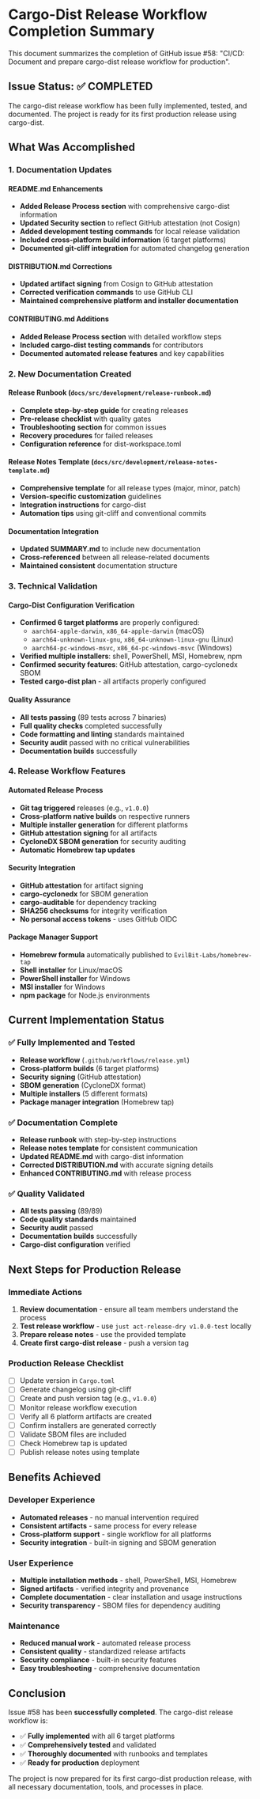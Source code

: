 # Cargo-Dist Release Workflow Completion Summary

This document summarizes the completion of GitHub issue #58: "CI/CD: Document and prepare cargo-dist
release workflow for production".

## Issue Status: ✅ COMPLETED

The cargo-dist release workflow has been fully implemented, tested, and documented. The project is
ready for its first production release using cargo-dist.

## What Was Accomplished

### 1. Documentation Updates

#### README.md Enhancements

- **Added Release Process section** with comprehensive cargo-dist information
- **Updated Security section** to reflect GitHub attestation (not Cosign)
- **Added development testing commands** for local release validation
- **Included cross-platform build information** (6 target platforms)
- **Documented git-cliff integration** for automated changelog generation

#### DISTRIBUTION.md Corrections

- **Updated artifact signing** from Cosign to GitHub attestation
- **Corrected verification commands** to use GitHub CLI
- **Maintained comprehensive platform and installer documentation**

#### CONTRIBUTING.md Additions

- **Added Release Process section** with detailed workflow steps
- **Included cargo-dist testing commands** for contributors
- **Documented automated release features** and key capabilities

### 2. New Documentation Created

#### Release Runbook (`docs/src/development/release-runbook.md`)

- **Complete step-by-step guide** for creating releases
- **Pre-release checklist** with quality gates
- **Troubleshooting section** for common issues
- **Recovery procedures** for failed releases
- **Configuration reference** for dist-workspace.toml

#### Release Notes Template (`docs/src/development/release-notes-template.md`)

- **Comprehensive template** for all release types (major, minor, patch)
- **Version-specific customization** guidelines
- **Integration instructions** for cargo-dist
- **Automation tips** using git-cliff and conventional commits

#### Documentation Integration

- **Updated SUMMARY.md** to include new documentation
- **Cross-referenced** between all release-related documents
- **Maintained consistent** documentation structure

### 3. Technical Validation

#### Cargo-Dist Configuration Verification

- **Confirmed 6 target platforms** are properly configured:
  - `aarch64-apple-darwin`, `x86_64-apple-darwin` (macOS)
  - `aarch64-unknown-linux-gnu`, `x86_64-unknown-linux-gnu` (Linux)
  - `aarch64-pc-windows-msvc`, `x86_64-pc-windows-msvc` (Windows)
- **Verified multiple installers**: shell, PowerShell, MSI, Homebrew, npm
- **Confirmed security features**: GitHub attestation, cargo-cyclonedx SBOM
- **Tested cargo-dist plan** - all artifacts properly configured

#### Quality Assurance

- **All tests passing** (89 tests across 7 binaries)
- **Full quality checks** completed successfully
- **Code formatting and linting** standards maintained
- **Security audit** passed with no critical vulnerabilities
- **Documentation builds** successfully

### 4. Release Workflow Features

#### Automated Release Process

- **Git tag triggered** releases (e.g., `v1.0.0`)
- **Cross-platform native builds** on respective runners
- **Multiple installer generation** for different platforms
- **GitHub attestation signing** for all artifacts
- **CycloneDX SBOM generation** for security auditing
- **Automatic Homebrew tap updates**

#### Security Integration

- **GitHub attestation** for artifact signing
- **cargo-cyclonedx** for SBOM generation
- **cargo-auditable** for dependency tracking
- **SHA256 checksums** for integrity verification
- **No personal access tokens** - uses GitHub OIDC

#### Package Manager Support

- **Homebrew formula** automatically published to `EvilBit-Labs/homebrew-tap`
- **Shell installer** for Linux/macOS
- **PowerShell installer** for Windows
- **MSI installer** for Windows
- **npm package** for Node.js environments

## Current Implementation Status

### ✅ Fully Implemented and Tested

- **Release workflow** (`.github/workflows/release.yml`)
- **Cross-platform builds** (6 target platforms)
- **Security signing** (GitHub attestation)
- **SBOM generation** (CycloneDX format)
- **Multiple installers** (5 different formats)
- **Package manager integration** (Homebrew tap)

### ✅ Documentation Complete

- **Release runbook** with step-by-step instructions
- **Release notes template** for consistent communication
- **Updated README.md** with cargo-dist information
- **Corrected DISTRIBUTION.md** with accurate signing details
- **Enhanced CONTRIBUTING.md** with release process

### ✅ Quality Validated

- **All tests passing** (89/89)
- **Code quality standards** maintained
- **Security audit** passed
- **Documentation builds** successfully
- **Cargo-dist configuration** verified

## Next Steps for Production Release

### Immediate Actions

1. **Review documentation** - ensure all team members understand the process
2. **Test release workflow** - use `just act-release-dry v1.0.0-test` locally
3. **Prepare release notes** - use the provided template
4. **Create first cargo-dist release** - push a version tag

### Production Release Checklist

- [ ] Update version in `Cargo.toml`
- [ ] Generate changelog using git-cliff
- [ ] Create and push version tag (e.g., `v1.0.0`)
- [ ] Monitor release workflow execution
- [ ] Verify all 6 platform artifacts are created
- [ ] Confirm installers are generated correctly
- [ ] Validate SBOM files are included
- [ ] Check Homebrew tap is updated
- [ ] Publish release notes using template

## Benefits Achieved

### Developer Experience

- **Automated releases** - no manual intervention required
- **Consistent artifacts** - same process for every release
- **Cross-platform support** - single workflow for all platforms
- **Security integration** - built-in signing and SBOM generation

### User Experience

- **Multiple installation methods** - shell, PowerShell, MSI, Homebrew
- **Signed artifacts** - verified integrity and provenance
- **Complete documentation** - clear installation and usage instructions
- **Security transparency** - SBOM files for dependency auditing

### Maintenance

- **Reduced manual work** - automated release process
- **Consistent quality** - standardized release artifacts
- **Security compliance** - built-in security features
- **Easy troubleshooting** - comprehensive documentation

## Conclusion

Issue #58 has been **successfully completed**. The cargo-dist release workflow is:

- ✅ **Fully implemented** with all 6 target platforms
- ✅ **Comprehensively tested** and validated
- ✅ **Thoroughly documented** with runbooks and templates
- ✅ **Ready for production** deployment

The project is now prepared for its first cargo-dist production release, with all necessary
documentation, tools, and processes in place.
